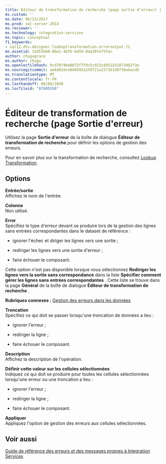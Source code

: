 ```yaml
---
title: Éditeur de transformation de recherche (page sortie d’erreur) | Microsoft Docs
ms.custom: ''
ms.date: 06/13/2017
ms.prod: sql-server-2014
ms.reviewer: ''
ms.technology: integration-services
ms.topic: conceptual
f1_keywords:
- sql12.dts.designer.lookuptransformation.erroroutput.f1
ms.assetid: 15d53bb0-8be1-46fb-b459-04a397e75fac
author: chugugrace
ms.author: chugu
ms.openlocfilehash: 9cd78f40a0072f7f0c5c923cdd51431873402f3e
ms.sourcegitcommit: ad4d92dce894592a259721a1571b1d8736abacdb
ms.translationtype: MT
ms.contentlocale: fr-FR
ms.lasthandoff: 08/04/2020
ms.locfileid: "87605550"
---
```

# <a name="lookup-transformation-editor-error-output-page"></a>Éditeur de transformation de recherche (page Sortie d'erreur)
  Utilisez la page **Sortie d'erreur** de la boîte de dialogue **Éditeur de transformation de recherche** pour définir les options de gestion des erreurs.  
  
 Pour en savoir plus sur la transformation de recherche, consultez [Lookup Transformation](data-flow/transformations/lookup-transformation.md).  
  
## <a name="options"></a>Options  
 **Entrée/sortie**  
 Affichez le nom de l'entrée.  
  
 **Colonne**  
 Non utilisé.  
  
 **Error**  
 Spécifiez le type d'erreur devant se produire lors de la gestion des lignes sans entrées correspondantes dans le dataset de référence :  
  
-   ignorer l'échec et diriger les lignes vers une sortie ;  
  
-   rediriger les lignes vers une sortie d'erreur ;  
  
-   faire échouer le composant.  
  
 Cette option n'est pas disponible lorsque vous sélectionnez **Rediriger les lignes vers la sortie sans correspondance** dans la liste **Spécifier comment gérer les lignes sans entrées correspondantes** . Cette liste se trouve dans la page **Général** de la boîte de dialogue **Éditeur de transformation de recherche** .  
  
 **Rubriques connexes :** [Gestion des erreurs dans les données](data-flow/error-handling-in-data.md)  
  
 **Troncation**  
 Spécifiez ce qui doit se passer lorsqu'une troncation de données a lieu :  
  
-   ignorer l'erreur ;  
  
-   rediriger la ligne ;  
  
-   faire échouer le composant.  
  
 **Description**  
 Affichez la description de l'opération.  
  
 **Définir cette valeur sur les cellules sélectionnées**  
 Indiquez ce qui doit se produire pour toutes les cellules sélectionnées lorsqu'une erreur ou une troncation a lieu :  
  
-   ignorer l'erreur ;  
  
-   rediriger la ligne ;  
  
-   faire échouer le composant.  
  
 **Appliquer**  
 Appliquez l'option de gestion des erreurs aux cellules sélectionnées.  
  
## <a name="see-also"></a>Voir aussi  
 [Guide de référence des erreurs et des messages propres à Integration Services](../../2014/integration-services/integration-services-error-and-message-reference.md)  
  
  
